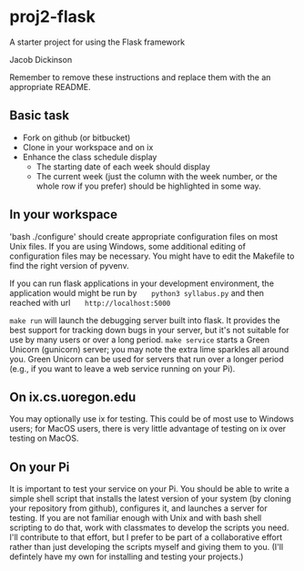 # proj2-flask
A starter project for using the Flask framework

Jacob Dickinson

Remember to remove these instructions and replace them with the 
an appropriate README. 


## Basic task

* Fork on github (or bitbucket)
* Clone in your workspace and on ix
* Enhance the class schedule display
  * The starting date of each week should display
  * The current week (just the column with the week number, or the
    whole row if you prefer) should be highlighted in some way. 

## In your workspace

'bash ./configure' should create appropriate configuration files on
most Unix files.   If you are using Windows, some additional editing
of configuration files may be necessary.  You might have to edit the
Makefile to find the right version of 
pyvenv.

If you can run flask applications in your development environment, the
application would might be run by
`   python3 syllabus.py`
and then reached with url
`   http://localhost:5000`

`make run` will launch the debugging server built into flask.  It
provides the best support for tracking down bugs in your server, but
it's not suitable for use by many users or over a long period.  `make
service` starts a Green Unicorn (gunicorn) server; you may note the extra
lime sparkles all around you.  Green Unicorn can be used for servers
that run over a longer period (e.g., if you want to leave a web
service running on your Pi).   

## On ix.cs.uoregon.edu

You may optionally use ix for testing.  This could be of most use to
Windows users;  for MacOS users, there is very little advantage of
testing on ix over testing on MacOS.

## On your Pi

It is important to test your service on your Pi.  You should be able
to write a simple shell script that installs the latest version of
your system (by cloning your repository from github), configures it,
and launches a server for testing.   If you are not familiar enough
with Unix and with bash shell scripting to do that, work with
classmates to develop the scripts you need.  I'll contribute to that
effort, but I prefer to be part of a collaborative effort rather than
just developing the scripts myself and giving them to you.  (I'll
defintely have my own for installing and testing your projects.) 


